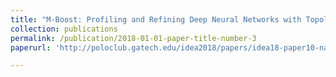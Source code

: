 ```yaml
---
title: "M-Boost: Profiling and Refining Deep Neural Networks with Topological Data Analysis"
collection: publications
permalink: /publication/2018-01-01-paper-title-number-3
paperurl: 'http://poloclub.gatech.edu/idea2018/papers/idea18-paper10-naitzat.pdf'

---
```


